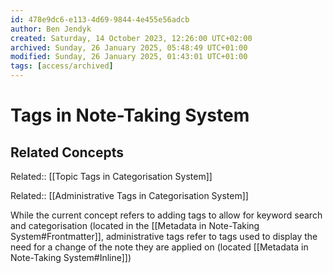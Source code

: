 ```yaml
---
id: 478e9dc6-e113-4d69-9844-4e455e56adcb
author: Ben Jendyk
created: Saturday, 14 October 2023, 12:26:00 UTC+02:00
archived: Sunday, 26 January 2025, 05:48:49 UTC+01:00
modified: Sunday, 26 January 2025, 01:43:01 UTC+01:00
tags: [access/archived]
---
```


# Tags in Note-Taking System

## Related Concepts

Related:: [[Topic Tags in Categorisation System]]

Related:: [[Administrative Tags in Categorisation System]]

While the current concept refers to adding tags to allow for keyword search and categorisation (located in the [[Metadata in Note-Taking System#Frontmatter]], administrative tags refer to tags used to display the need for a change of the note they are applied on (located [[Metadata in Note-Taking System#Inline]])

